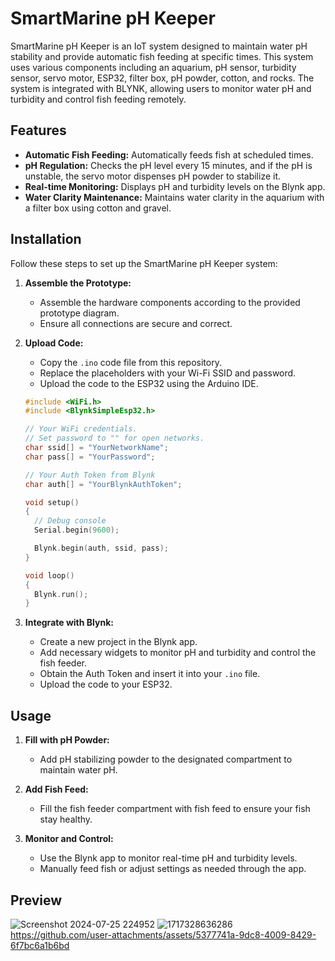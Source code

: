 # SmartMarine pH Keeper

SmartMarine pH Keeper is an IoT system designed to maintain water pH stability and provide automatic fish feeding at specific times. This system uses various components including an aquarium, pH sensor, turbidity sensor, servo motor, ESP32, filter box, pH powder, cotton, and rocks. The system is integrated with BLYNK, allowing users to monitor water pH and turbidity and control fish feeding remotely.

## Features

- **Automatic Fish Feeding:** Automatically feeds fish at scheduled times.
- **pH Regulation:** Checks the pH level every 15 minutes, and if the pH is unstable, the servo motor dispenses pH powder to stabilize it.
- **Real-time Monitoring:** Displays pH and turbidity levels on the Blynk app.
- **Water Clarity Maintenance:** Maintains water clarity in the aquarium with a filter box using cotton and gravel.

## Installation

Follow these steps to set up the SmartMarine pH Keeper system:

1. **Assemble the Prototype:**
    - Assemble the hardware components according to the provided prototype diagram.
    - Ensure all connections are secure and correct.

2. **Upload Code:**
    - Copy the `.ino` code file from this repository.
    - Replace the placeholders with your Wi-Fi SSID and password.
    - Upload the code to the ESP32 using the Arduino IDE.

    ```cpp
    #include <WiFi.h>
    #include <BlynkSimpleEsp32.h>

    // Your WiFi credentials.
    // Set password to "" for open networks.
    char ssid[] = "YourNetworkName";
    char pass[] = "YourPassword";

    // Your Auth Token from Blynk
    char auth[] = "YourBlynkAuthToken";

    void setup()
    {
      // Debug console
      Serial.begin(9600);

      Blynk.begin(auth, ssid, pass);
    }

    void loop()
    {
      Blynk.run();
    }
    ```

3. **Integrate with Blynk:**
    - Create a new project in the Blynk app.
    - Add necessary widgets to monitor pH and turbidity and control the fish feeder.
    - Obtain the Auth Token and insert it into your `.ino` file.
    - Upload the code to your ESP32.

## Usage

1. **Fill with pH Powder:**
    - Add pH stabilizing powder to the designated compartment to maintain water pH.

2. **Add Fish Feed:**
    - Fill the fish feeder compartment with fish feed to ensure your fish stay healthy.

3. **Monitor and Control:**
    - Use the Blynk app to monitor real-time pH and turbidity levels.
    - Manually feed fish or adjust settings as needed through the app.

## Preview
![Screenshot 2024-07-25 224952](https://github.com/user-attachments/assets/8bbbf5ea-a15a-4210-9efd-15a3f390fb1d)
![1717328636286](https://github.com/user-attachments/assets/d4dca962-0217-4f99-86eb-d006dd270991)
https://github.com/user-attachments/assets/5377741a-9dc8-4009-8429-6f7bc6a1b6bd

